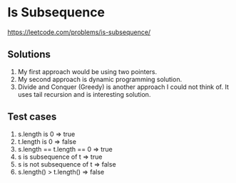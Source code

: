 # Is Subsequence

https://leetcode.com/problems/is-subsequence/

## Solutions

1. My first approach would be using two pointers.
2. My second approach is dynamic programming solution.
3. Divide and Conquer (Greedy) is another approach I could not think of. It uses tail recursion and is interesting solution.

## Test cases

1. s.length is 0 => true
2. t.length is 0 => false
3. s.length == t.length == 0 => true
4. s is subsequence of t => true
5. s is not subsequence of t => false
6. s.length() > t.length() => false